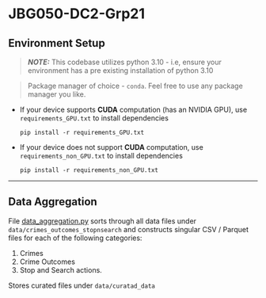 # JBG050-DC2-Grp21

## Environment Setup
>***NOTE:*** This codebase utilizes python 3.10 - i.e, ensure your environment has a pre existing installation of python 3.10


> Package manager of choice - `conda`. Feel free to use any package manager you like.


- If your device supports **CUDA** computation (has an NVIDIA GPU), use `requirements_GPU.txt` to install dependencies

    ```
    pip install -r requirements_GPU.txt
    ```

- If your device does not support **CUDA** computation, use `requirements_non_GPU.txt` to install dependencies

    ```
    pip install -r requirements_non_GPU.txt
    ```

---

## Data Aggregation

File [data_aggregation.py](src/exploration/data_aggregation.py) sorts through all data files under `data/crimes_outcomes_stopnsearch` and constructs singular CSV / Parquet files for each of the following categories:
  1. Crimes
  2. Crime Outcomes
  3. Stop and Search actions.

Stores curated files under `data/curatad_data`